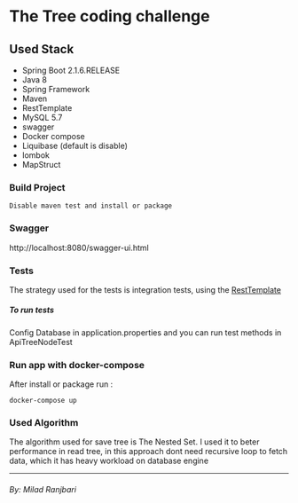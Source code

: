 # The Tree coding challenge

## Used Stack 

   * Spring Boot 2.1.6.RELEASE
   * Java 8
   * Spring Framework
   * Maven
   * RestTemplate
   * MySQL 5.7
   * swagger
   * Docker compose
   * Liquibase (default is disable)
   * lombok
   * MapStruct

### Build Project

```
Disable maven test and install or package
```
### Swagger
http://localhost:8080/swagger-ui.html

### Tests
The strategy used for the tests is integration tests, using the [RestTemplate](https://docs.spring.io/spring-android/docs/current/reference/html/rest-template.html)

##### To run tests
Config Database in application.properties and you can run test methods in ApiTreeNodeTest


### Run app with docker-compose
After install or package run :
```
docker-compose up
```

### Used Algorithm
The algorithm used for save tree is The Nested Set. I used it to beter performance in read tree, in this approach dont need recursive loop to fetch data, which it has heavy workload on database engine 

_____

###### By: Milad Ranjbari